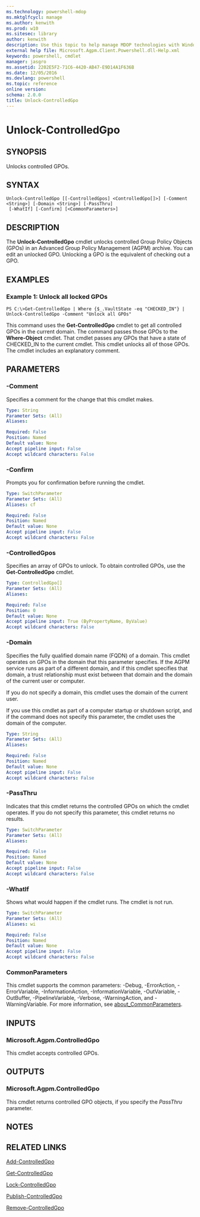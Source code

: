 ```yaml
---
ms.technology: powershell-mdop
ms.mktglfcycl: manage
ms.author: kenwith
ms.prod: w10
ms.sitesec: library
author: kenwith
description: Use this topic to help manage MDOP technologies with Windows PowerShell.
external help file: Microsoft.Agpm.Client.Powershell.dll-Help.xml
keywords: powershell, cmdlet
manager: jasgro 
ms.assetid: 2202E5F2-71C6-4420-AB47-E9D14A1F636B
ms.date: 12/05/2016
ms.devlang: powershell
ms.topic: reference
online version: 
schema: 2.0.0
title: Unlock-ControlledGpo
---
```


# Unlock-ControlledGpo

## SYNOPSIS
Unlocks controlled GPOs.

## SYNTAX

```
Unlock-ControlledGpo [[-ControlledGpos] <ControlledGpo[]>] [-Comment <String>] [-Domain <String>] [-PassThru]
 [-WhatIf] [-Confirm] [<CommonParameters>]
```

## DESCRIPTION
The **Unlock-ControlledGpo** cmdlet unlocks controlled Group Policy Objects (GPOs) in an Advanced Group Policy Management (AGPM) archive.
You can edit an unlocked GPO.
Unlocking a GPO is the equivalent of checking out a GPO.

## EXAMPLES

### Example 1: Unlock all locked GPOs
```
PS C:\>Get-ControlledGpo | Where {$_.VaultState -eq "CHECKED_IN"} | Unlock-ControlledGpo -Comment "Unlock all GPOs"
```

This command uses the **Get-ControlledGpo** cmdlet to get all controlled GPOs in the current domain.
The command passes those GPOs to the **Where-Object** cmdlet.
That cmdlet passes any GPOs that have a state of CHECKED_IN to the current cmdlet.
This cmdlet unlocks all of those GPOs.
The cmdlet includes an explanatory comment.

## PARAMETERS

### -Comment
Specifies a comment for the change that this cmdlet makes.

```yaml
Type: String
Parameter Sets: (All)
Aliases: 

Required: False
Position: Named
Default value: None
Accept pipeline input: False
Accept wildcard characters: False
```

### -Confirm
Prompts you for confirmation before running the cmdlet.

```yaml
Type: SwitchParameter
Parameter Sets: (All)
Aliases: cf

Required: False
Position: Named
Default value: None
Accept pipeline input: False
Accept wildcard characters: False
```

### -ControlledGpos
Specifies an array of GPOs to unlock.
To obtain controlled GPOs, use the **Get-ControlledGpo** cmdlet.

```yaml
Type: ControlledGpo[]
Parameter Sets: (All)
Aliases: 

Required: False
Position: 0
Default value: None
Accept pipeline input: True (ByPropertyName, ByValue)
Accept wildcard characters: False
```

### -Domain
Specifies the fully qualified domain name (FQDN) of a domain.
This cmdlet operates on GPOs in the domain that this parameter specifies.
If the AGPM service runs as part of a different domain, and if this cmdlet specifies that domain, a trust relationship must exist between that domain and the domain of the current user or computer.

If you do not specify a domain, this cmdlet uses the domain of the current user.

If you use this cmdlet as part of a computer startup or shutdown script, and if the command does not specify this parameter, the cmdlet uses the domain of the computer.

```yaml
Type: String
Parameter Sets: (All)
Aliases: 

Required: False
Position: Named
Default value: None
Accept pipeline input: False
Accept wildcard characters: False
```

### -PassThru
Indicates that this cmdlet returns the controlled GPOs on which the cmdlet operates.
If you do not specify this parameter, this cmdlet returns no results.

```yaml
Type: SwitchParameter
Parameter Sets: (All)
Aliases: 

Required: False
Position: Named
Default value: None
Accept pipeline input: False
Accept wildcard characters: False
```

### -WhatIf
Shows what would happen if the cmdlet runs. The cmdlet is not run.

```yaml
Type: SwitchParameter
Parameter Sets: (All)
Aliases: wi

Required: False
Position: Named
Default value: None
Accept pipeline input: False
Accept wildcard characters: False
```

### CommonParameters
This cmdlet supports the common parameters: -Debug, -ErrorAction, -ErrorVariable, -InformationAction, -InformationVariable, -OutVariable, -OutBuffer, -PipelineVariable, -Verbose, -WarningAction, and -WarningVariable. For more information, see [about_CommonParameters](http://go.microsoft.com/fwlink/?LinkID=113216).

## INPUTS

### Microsoft.Agpm.ControlledGpo
This cmdlet accepts controlled GPOs.

## OUTPUTS

### Microsoft.Agpm.ControlledGpo
This cmdlet returns controlled GPO objects, if you specify the *PassThru* parameter.

## NOTES

## RELATED LINKS

[Add-ControlledGpo](./Add-ControlledGpo.md)

[Get-ControlledGpo](./Get-ControlledGpo.md)

[Lock-ControlledGpo](./Lock-ControlledGpo.md)

[Publish-ControlledGpo](./Publish-ControlledGpo.md)

[Remove-ControlledGpo](./Remove-ControlledGpo.md)

